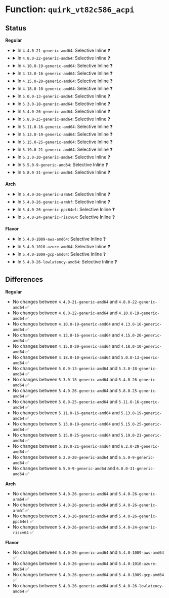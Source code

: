 # Function: <code>quirk_vt82c586_acpi</code>

## Status
<b>Regular</b>
<ul>
<li>
<details>
<summary>In <code>4.4.0-21-generic-amd64</code>: Selective Inline ❓</summary>

```c
void quirk_vt82c586_acpi(struct pci_dev * dev)
```

```json
{
  "name": "quirk_vt82c586_acpi",
  "collision_type": "Unique Static",
  "inline_type": "Selective",
  "funcs": [
    {
      "addr": 18446744071583324442,
      "name": "quirk_vt82c586_acpi",
      "external": false,
      "loc": "drivers/pci/quirks.c:716",
      "file": "drivers/pci/quirks.c",
      "inline": "not declared, inlined",
      "caller_inline": [
        "drivers/pci/quirks.c:quirk_vt82c686_acpi"
      ],
      "caller_func": []
    }
  ],
  "symbols": [
    {
      "addr": 18446744071583330272,
      "name": "quirk_vt82c586_acpi",
      "section": ".text",
      "bind": "STB_LOCAL",
      "size": 45
    }
  ]
}
```
</details>
</li>
<li>
<details>
<summary>In <code>4.8.0-22-generic-amd64</code>: Selective Inline ❓</summary>

```c
void quirk_vt82c586_acpi(struct pci_dev * dev)
```

```json
{
  "name": "quirk_vt82c586_acpi",
  "collision_type": "Unique Static",
  "inline_type": "Selective",
  "funcs": [
    {
      "addr": 18446744071583636122,
      "name": "quirk_vt82c586_acpi",
      "external": false,
      "loc": "drivers/pci/quirks.c:728",
      "file": "drivers/pci/quirks.c",
      "inline": "not declared, inlined",
      "caller_inline": [
        "drivers/pci/quirks.c:quirk_vt82c686_acpi"
      ],
      "caller_func": []
    }
  ],
  "symbols": [
    {
      "addr": 18446744071583642032,
      "name": "quirk_vt82c586_acpi",
      "section": ".text",
      "bind": "STB_LOCAL",
      "size": 45
    }
  ]
}
```
</details>
</li>
<li>
<details>
<summary>In <code>4.10.0-19-generic-amd64</code>: Selective Inline ❓</summary>

```c
void quirk_vt82c586_acpi(struct pci_dev * dev)
```

```json
{
  "name": "quirk_vt82c586_acpi",
  "collision_type": "Unique Static",
  "inline_type": "Selective",
  "funcs": [
    {
      "addr": 18446744071583773450,
      "name": "quirk_vt82c586_acpi",
      "external": false,
      "loc": "drivers/pci/quirks.c:728",
      "file": "drivers/pci/quirks.c",
      "inline": "not declared, inlined",
      "caller_inline": [
        "drivers/pci/quirks.c:quirk_vt82c686_acpi"
      ],
      "caller_func": []
    }
  ],
  "symbols": [
    {
      "addr": 18446744071583779648,
      "name": "quirk_vt82c586_acpi",
      "section": ".text",
      "bind": "STB_LOCAL",
      "size": 45
    }
  ]
}
```
</details>
</li>
<li>
<details>
<summary>In <code>4.13.0-16-generic-amd64</code>: Selective Inline ❓</summary>

```c
void quirk_vt82c586_acpi(struct pci_dev * dev)
```

```json
{
  "name": "quirk_vt82c586_acpi",
  "collision_type": "Unique Static",
  "inline_type": "Selective",
  "funcs": [
    {
      "addr": 18446744071583815594,
      "name": "quirk_vt82c586_acpi",
      "external": false,
      "loc": "drivers/pci/quirks.c:729",
      "file": "drivers/pci/quirks.c",
      "inline": "not declared, inlined",
      "caller_inline": [
        "drivers/pci/quirks.c:quirk_vt82c686_acpi"
      ],
      "caller_func": []
    }
  ],
  "symbols": [
    {
      "addr": 18446744071583822208,
      "name": "quirk_vt82c586_acpi",
      "section": ".text",
      "bind": "STB_LOCAL",
      "size": 46
    }
  ]
}
```
</details>
</li>
<li>
<details>
<summary>In <code>4.15.0-20-generic-amd64</code>: Selective Inline ❓</summary>

```c
void quirk_vt82c586_acpi(struct pci_dev * dev)
```

```json
{
  "name": "quirk_vt82c586_acpi",
  "collision_type": "Unique Static",
  "inline_type": "Selective",
  "funcs": [
    {
      "addr": 18446744071584078650,
      "name": "quirk_vt82c586_acpi",
      "external": false,
      "loc": "drivers/pci/quirks.c:730",
      "file": "drivers/pci/quirks.c",
      "inline": "not declared, inlined",
      "caller_inline": [
        "drivers/pci/quirks.c:quirk_vt82c686_acpi"
      ],
      "caller_func": []
    }
  ],
  "symbols": [
    {
      "addr": 18446744071584085248,
      "name": "quirk_vt82c586_acpi",
      "section": ".text",
      "bind": "STB_LOCAL",
      "size": 46
    }
  ]
}
```
</details>
</li>
<li>
<details>
<summary>In <code>4.18.0-10-generic-amd64</code>: Selective Inline ❓</summary>

```c
void quirk_vt82c586_acpi(struct pci_dev * dev)
```

```json
{
  "name": "quirk_vt82c586_acpi",
  "collision_type": "Unique Static",
  "inline_type": "Selective",
  "funcs": [
    {
      "addr": 18446744071584277493,
      "name": "quirk_vt82c586_acpi",
      "external": false,
      "loc": "drivers/pci/quirks.c:894",
      "file": "drivers/pci/quirks.c",
      "inline": "not declared, inlined",
      "caller_inline": [
        "drivers/pci/quirks.c:quirk_vt82c686_acpi"
      ],
      "caller_func": []
    }
  ],
  "symbols": [
    {
      "addr": 18446744071584284144,
      "name": "quirk_vt82c586_acpi",
      "section": ".text",
      "bind": "STB_LOCAL",
      "size": 45
    }
  ]
}
```
</details>
</li>
<li>
<details>
<summary>In <code>5.0.0-13-generic-amd64</code>: Selective Inline ❓</summary>

```c
void quirk_vt82c586_acpi(struct pci_dev * dev)
```

```json
{
  "name": "quirk_vt82c586_acpi",
  "collision_type": "Unique Static",
  "inline_type": "Selective",
  "funcs": [
    {
      "addr": 18446744071584371269,
      "name": "quirk_vt82c586_acpi",
      "external": false,
      "loc": "drivers/pci/quirks.c:928",
      "file": "drivers/pci/quirks.c",
      "inline": "not declared, inlined",
      "caller_inline": [
        "drivers/pci/quirks.c:quirk_vt82c686_acpi",
        "drivers/pci/quirks.c:quirk_vt82c686_acpi"
      ],
      "caller_func": []
    }
  ],
  "symbols": [
    {
      "addr": 18446744071584379152,
      "name": "quirk_vt82c586_acpi",
      "section": ".text",
      "bind": "STB_LOCAL",
      "size": 45
    }
  ]
}
```
</details>
</li>
<li>
<details>
<summary>In <code>5.3.0-18-generic-amd64</code>: Selective Inline ❓</summary>

```c
void quirk_vt82c586_acpi(struct pci_dev * dev)
```

```json
{
  "name": "quirk_vt82c586_acpi",
  "collision_type": "Unique Static",
  "inline_type": "Selective",
  "funcs": [
    {
      "addr": 18446744071584564885,
      "name": "quirk_vt82c586_acpi",
      "external": false,
      "loc": "drivers/pci/quirks.c:927",
      "file": "drivers/pci/quirks.c",
      "inline": "not declared, inlined",
      "caller_inline": [
        "drivers/pci/quirks.c:quirk_vt82c686_acpi",
        "drivers/pci/quirks.c:quirk_vt82c686_acpi"
      ],
      "caller_func": []
    }
  ],
  "symbols": [
    {
      "addr": 18446744071584571584,
      "name": "quirk_vt82c586_acpi",
      "section": ".text",
      "bind": "STB_LOCAL",
      "size": 45
    }
  ]
}
```
</details>
</li>
<li>
<details>
<summary>In <code>5.4.0-26-generic-amd64</code>: Selective Inline ❓</summary>

```c
void quirk_vt82c586_acpi(struct pci_dev * dev)
```

```json
{
  "name": "quirk_vt82c586_acpi",
  "collision_type": "Unique Static",
  "inline_type": "Selective",
  "funcs": [
    {
      "addr": 18446744071584701765,
      "name": "quirk_vt82c586_acpi",
      "external": false,
      "loc": "drivers/pci/quirks.c:926",
      "file": "drivers/pci/quirks.c",
      "inline": "not declared, inlined",
      "caller_inline": [
        "drivers/pci/quirks.c:quirk_vt82c686_acpi",
        "drivers/pci/quirks.c:quirk_vt82c686_acpi"
      ],
      "caller_func": []
    }
  ],
  "symbols": [
    {
      "addr": 18446744071584708480,
      "name": "quirk_vt82c586_acpi",
      "section": ".text",
      "bind": "STB_LOCAL",
      "size": 45
    }
  ]
}
```
</details>
</li>
<li>
<details>
<summary>In <code>5.8.0-25-generic-amd64</code>: Selective Inline ❓</summary>

```c
void quirk_vt82c586_acpi(struct pci_dev * dev)
```

```json
{
  "name": "quirk_vt82c586_acpi",
  "collision_type": "Unique Static",
  "inline_type": "Selective",
  "funcs": [
    {
      "addr": 18446744071585422901,
      "name": "quirk_vt82c586_acpi",
      "external": false,
      "loc": "drivers/pci/quirks.c:926",
      "file": "drivers/pci/quirks.c",
      "inline": "not declared, inlined",
      "caller_inline": [
        "drivers/pci/quirks.c:quirk_vt82c686_acpi",
        "drivers/pci/quirks.c:quirk_vt82c686_acpi"
      ],
      "caller_func": []
    }
  ],
  "symbols": [
    {
      "addr": 18446744071585416416,
      "name": "quirk_vt82c586_acpi",
      "section": ".text",
      "bind": "STB_LOCAL",
      "size": 45
    }
  ]
}
```
</details>
</li>
<li>
<details>
<summary>In <code>5.11.0-16-generic-amd64</code>: Selective Inline ❓</summary>

```c
void quirk_vt82c586_acpi(struct pci_dev * dev)
```

```json
{
  "name": "quirk_vt82c586_acpi",
  "collision_type": "Unique Static",
  "inline_type": "Selective",
  "funcs": [
    {
      "addr": 18446744071585579525,
      "name": "quirk_vt82c586_acpi",
      "external": false,
      "loc": "drivers/pci/quirks.c:926",
      "file": "drivers/pci/quirks.c",
      "inline": "not declared, inlined",
      "caller_inline": [
        "drivers/pci/quirks.c:quirk_vt82c686_acpi",
        "drivers/pci/quirks.c:quirk_vt82c686_acpi"
      ],
      "caller_func": []
    }
  ],
  "symbols": [
    {
      "addr": 18446744071585573104,
      "name": "quirk_vt82c586_acpi",
      "section": ".text",
      "bind": "STB_LOCAL",
      "size": 45
    }
  ]
}
```
</details>
</li>
<li>
<details>
<summary>In <code>5.13.0-19-generic-amd64</code>: Selective Inline ❓</summary>

```c
void quirk_vt82c586_acpi(struct pci_dev * dev)
```

```json
{
  "name": "quirk_vt82c586_acpi",
  "collision_type": "Unique Static",
  "inline_type": "Selective",
  "funcs": [
    {
      "addr": 18446744071585457893,
      "name": "quirk_vt82c586_acpi",
      "external": false,
      "loc": "drivers/pci/quirks.c:922",
      "file": "drivers/pci/quirks.c",
      "inline": "not declared, inlined",
      "caller_inline": [
        "drivers/pci/quirks.c:quirk_vt82c686_acpi",
        "drivers/pci/quirks.c:quirk_vt82c686_acpi"
      ],
      "caller_func": []
    }
  ],
  "symbols": [
    {
      "addr": 18446744071585451104,
      "name": "quirk_vt82c586_acpi",
      "section": ".text",
      "bind": "STB_LOCAL",
      "size": 45
    }
  ]
}
```
</details>
</li>
<li>
<details>
<summary>In <code>5.15.0-25-generic-amd64</code>: Selective Inline ❓</summary>

```c
void quirk_vt82c586_acpi(struct pci_dev * dev)
```

```json
{
  "name": "quirk_vt82c586_acpi",
  "collision_type": "Unique Static",
  "inline_type": "Selective",
  "funcs": [
    {
      "addr": 18446744071585923941,
      "name": "quirk_vt82c586_acpi",
      "external": false,
      "loc": "drivers/pci/quirks.c:922",
      "file": "drivers/pci/quirks.c",
      "inline": "not declared, inlined",
      "caller_inline": [
        "drivers/pci/quirks.c:quirk_vt82c686_acpi",
        "drivers/pci/quirks.c:quirk_vt82c686_acpi"
      ],
      "caller_func": []
    }
  ],
  "symbols": [
    {
      "addr": 18446744071585917584,
      "name": "quirk_vt82c586_acpi",
      "section": ".text",
      "bind": "STB_LOCAL",
      "size": 45
    }
  ]
}
```
</details>
</li>
<li>
<details>
<summary>In <code>5.19.0-21-generic-amd64</code>: Selective Inline ❓</summary>

```c
void quirk_vt82c586_acpi(struct pci_dev * dev)
```

```json
{
  "name": "quirk_vt82c586_acpi",
  "collision_type": "Unique Static",
  "inline_type": "Selective",
  "funcs": [
    {
      "addr": 18446744071587125749,
      "name": "quirk_vt82c586_acpi",
      "external": false,
      "loc": "drivers/pci/quirks.c:923",
      "file": "drivers/pci/quirks.c",
      "inline": "not declared, inlined",
      "caller_inline": [
        "drivers/pci/quirks.c:quirk_vt82c686_acpi",
        "drivers/pci/quirks.c:quirk_vt82c686_acpi"
      ],
      "caller_func": []
    }
  ],
  "symbols": [
    {
      "addr": 18446744071587121760,
      "name": "quirk_vt82c586_acpi",
      "section": ".text",
      "bind": "STB_LOCAL",
      "size": 75
    }
  ]
}
```
</details>
</li>
<li>
<details>
<summary>In <code>6.2.0-20-generic-amd64</code>: Selective Inline ❓</summary>

```c
void quirk_vt82c586_acpi(struct pci_dev * dev)
```

```json
{
  "name": "quirk_vt82c586_acpi",
  "collision_type": "Unique Static",
  "inline_type": "Selective",
  "funcs": [
    {
      "addr": 18446744071588325925,
      "name": "quirk_vt82c586_acpi",
      "external": false,
      "loc": "drivers/pci/quirks.c:925",
      "file": "drivers/pci/quirks.c",
      "inline": "not declared, inlined",
      "caller_inline": [
        "drivers/pci/quirks.c:quirk_vt82c686_acpi",
        "drivers/pci/quirks.c:quirk_vt82c686_acpi"
      ],
      "caller_func": []
    }
  ],
  "symbols": [
    {
      "addr": 18446744071588320080,
      "name": "quirk_vt82c586_acpi",
      "section": ".text",
      "bind": "STB_LOCAL",
      "size": 75
    }
  ]
}
```
</details>
</li>
<li>
<details>
<summary>In <code>6.5.0-9-generic-amd64</code>: Selective Inline ❓</summary>

```c
void quirk_vt82c586_acpi(struct pci_dev * dev)
```

```json
{
  "name": "quirk_vt82c586_acpi",
  "collision_type": "Unique Static",
  "inline_type": "Selective",
  "funcs": [
    {
      "addr": 18446744071588601701,
      "name": "quirk_vt82c586_acpi",
      "external": false,
      "loc": "drivers/pci/quirks.c:1018",
      "file": "drivers/pci/quirks.c",
      "inline": "not declared, inlined",
      "caller_inline": [
        "drivers/pci/quirks.c:quirk_vt82c686_acpi",
        "drivers/pci/quirks.c:quirk_vt82c686_acpi"
      ],
      "caller_func": []
    }
  ],
  "symbols": [
    {
      "addr": 18446744071588596176,
      "name": "quirk_vt82c586_acpi",
      "section": ".text",
      "bind": "STB_LOCAL",
      "size": 75
    }
  ]
}
```
</details>
</li>
<li>
<details>
<summary>In <code>6.8.0-31-generic-amd64</code>: Selective Inline ❓</summary>

```c
void quirk_vt82c586_acpi(struct pci_dev * dev)
```

```json
{
  "name": "quirk_vt82c586_acpi",
  "collision_type": "Unique Static",
  "inline_type": "Selective",
  "funcs": [
    {
      "addr": 18446744071588901781,
      "name": "quirk_vt82c586_acpi",
      "external": false,
      "loc": "drivers/pci/quirks.c:1032",
      "file": "drivers/pci/quirks.c",
      "inline": "not declared, inlined",
      "caller_inline": [
        "drivers/pci/quirks.c:quirk_vt82c686_acpi",
        "drivers/pci/quirks.c:quirk_vt82c686_acpi"
      ],
      "caller_func": []
    }
  ],
  "symbols": [
    {
      "addr": 18446744071588895888,
      "name": "quirk_vt82c586_acpi",
      "section": ".text",
      "bind": "STB_LOCAL",
      "size": 75
    }
  ]
}
```
</details>
</li>
</ul>
<b>Arch</b>
<ul>
<li>
<details>
<summary>In <code>5.4.0-26-generic-arm64</code>: Selective Inline ❓</summary>

```c
void quirk_vt82c586_acpi(struct pci_dev * dev)
```

```json
{
  "name": "quirk_vt82c586_acpi",
  "collision_type": "Unique Static",
  "inline_type": "Selective",
  "funcs": [
    {
      "addr": 18446603336496961336,
      "name": "quirk_vt82c586_acpi",
      "external": false,
      "loc": "drivers/pci/quirks.c:926",
      "file": "drivers/pci/quirks.c",
      "inline": "not declared, inlined",
      "caller_inline": [
        "drivers/pci/quirks.c:quirk_vt82c686_acpi",
        "drivers/pci/quirks.c:quirk_vt82c686_acpi"
      ],
      "caller_func": []
    }
  ],
  "symbols": [
    {
      "addr": 18446603336496966960,
      "name": "quirk_vt82c586_acpi",
      "section": ".text",
      "bind": "STB_LOCAL",
      "size": 84
    }
  ]
}
```
</details>
</li>
<li>
<details>
<summary>In <code>5.4.0-26-generic-armhf</code>: Selective Inline ❓</summary>

```c
void quirk_vt82c586_acpi(struct pci_dev * dev)
```

```json
{
  "name": "quirk_vt82c586_acpi",
  "collision_type": "Unique Static",
  "inline_type": "Selective",
  "funcs": [
    {
      "addr": 3230227644,
      "name": "quirk_vt82c586_acpi",
      "external": false,
      "loc": "drivers/pci/quirks.c:926",
      "file": "drivers/pci/quirks.c",
      "inline": "not declared, inlined",
      "caller_inline": [
        "drivers/pci/quirks.c:quirk_vt82c686_acpi",
        "drivers/pci/quirks.c:quirk_vt82c686_acpi"
      ],
      "caller_func": []
    }
  ],
  "symbols": [
    {
      "addr": 3230234468,
      "name": "quirk_vt82c586_acpi",
      "section": ".text",
      "bind": "STB_LOCAL",
      "size": 80
    }
  ]
}
```
</details>
</li>
<li>
<details>
<summary>In <code>5.4.0-26-generic-ppc64el</code>: Selective Inline ❓</summary>

```c
void quirk_vt82c586_acpi(struct pci_dev * dev)
```

```json
{
  "name": "quirk_vt82c586_acpi",
  "collision_type": "Unique Static",
  "inline_type": "Selective",
  "funcs": [
    {
      "addr": 13835058055291060336,
      "name": "quirk_vt82c586_acpi",
      "external": false,
      "loc": "drivers/pci/quirks.c:926",
      "file": "drivers/pci/quirks.c",
      "inline": "not declared, inlined",
      "caller_inline": [
        "drivers/pci/quirks.c:quirk_vt82c686_acpi",
        "drivers/pci/quirks.c:quirk_vt82c686_acpi"
      ],
      "caller_func": []
    }
  ],
  "symbols": [
    {
      "addr": 13835058055291068912,
      "name": "quirk_vt82c586_acpi",
      "section": ".text",
      "bind": "STB_LOCAL",
      "size": 52
    }
  ]
}
```
</details>
</li>
<li>
<details>
<summary>In <code>5.4.0-24-generic-riscv64</code>: Selective Inline ❓</summary>

```c
void quirk_vt82c586_acpi(struct pci_dev * dev)
```

```json
{
  "name": "quirk_vt82c586_acpi",
  "collision_type": "Unique Static",
  "inline_type": "Selective",
  "funcs": [
    {
      "addr": 18446743936275632718,
      "name": "quirk_vt82c586_acpi",
      "external": false,
      "loc": "drivers/pci/quirks.c:926",
      "file": "drivers/pci/quirks.c",
      "inline": "not declared, inlined",
      "caller_inline": [
        "drivers/pci/quirks.c:quirk_vt82c686_acpi",
        "drivers/pci/quirks.c:quirk_vt82c686_acpi"
      ],
      "caller_func": []
    }
  ],
  "symbols": [
    {
      "addr": 18446743936275638768,
      "name": "quirk_vt82c586_acpi",
      "section": ".text",
      "bind": "STB_LOCAL",
      "size": 78
    }
  ]
}
```
</details>
</li>
</ul>
<b>Flavor</b>
<ul>
<li>
<details>
<summary>In <code>5.4.0-1009-aws-amd64</code>: Selective Inline ❓</summary>

```c
void quirk_vt82c586_acpi(struct pci_dev * dev)
```

```json
{
  "name": "quirk_vt82c586_acpi",
  "collision_type": "Unique Static",
  "inline_type": "Selective",
  "funcs": [
    {
      "addr": 18446744071584652245,
      "name": "quirk_vt82c586_acpi",
      "external": false,
      "loc": "drivers/pci/quirks.c:926",
      "file": "drivers/pci/quirks.c",
      "inline": "not declared, inlined",
      "caller_inline": [
        "drivers/pci/quirks.c:quirk_vt82c686_acpi",
        "drivers/pci/quirks.c:quirk_vt82c686_acpi"
      ],
      "caller_func": []
    }
  ],
  "symbols": [
    {
      "addr": 18446744071584658960,
      "name": "quirk_vt82c586_acpi",
      "section": ".text",
      "bind": "STB_LOCAL",
      "size": 45
    }
  ]
}
```
</details>
</li>
<li>
<details>
<summary>In <code>5.4.0-1010-azure-amd64</code>: Selective Inline ❓</summary>

```c
void quirk_vt82c586_acpi(struct pci_dev * dev)
```

```json
{
  "name": "quirk_vt82c586_acpi",
  "collision_type": "Unique Static",
  "inline_type": "Selective",
  "funcs": [
    {
      "addr": 18446744071584581397,
      "name": "quirk_vt82c586_acpi",
      "external": false,
      "loc": "drivers/pci/quirks.c:926",
      "file": "drivers/pci/quirks.c",
      "inline": "not declared, inlined",
      "caller_inline": [
        "drivers/pci/quirks.c:quirk_vt82c686_acpi",
        "drivers/pci/quirks.c:quirk_vt82c686_acpi"
      ],
      "caller_func": []
    }
  ],
  "symbols": [
    {
      "addr": 18446744071584588112,
      "name": "quirk_vt82c586_acpi",
      "section": ".text",
      "bind": "STB_LOCAL",
      "size": 45
    }
  ]
}
```
</details>
</li>
<li>
<details>
<summary>In <code>5.4.0-1009-gcp-amd64</code>: Selective Inline ❓</summary>

```c
void quirk_vt82c586_acpi(struct pci_dev * dev)
```

```json
{
  "name": "quirk_vt82c586_acpi",
  "collision_type": "Unique Static",
  "inline_type": "Selective",
  "funcs": [
    {
      "addr": 18446744071584651925,
      "name": "quirk_vt82c586_acpi",
      "external": false,
      "loc": "drivers/pci/quirks.c:926",
      "file": "drivers/pci/quirks.c",
      "inline": "not declared, inlined",
      "caller_inline": [
        "drivers/pci/quirks.c:quirk_vt82c686_acpi",
        "drivers/pci/quirks.c:quirk_vt82c686_acpi"
      ],
      "caller_func": []
    }
  ],
  "symbols": [
    {
      "addr": 18446744071584658640,
      "name": "quirk_vt82c586_acpi",
      "section": ".text",
      "bind": "STB_LOCAL",
      "size": 45
    }
  ]
}
```
</details>
</li>
<li>
<details>
<summary>In <code>5.4.0-26-lowlatency-amd64</code>: Selective Inline ❓</summary>

```c
void quirk_vt82c586_acpi(struct pci_dev * dev)
```

```json
{
  "name": "quirk_vt82c586_acpi",
  "collision_type": "Unique Static",
  "inline_type": "Selective",
  "funcs": [
    {
      "addr": 18446744071584759621,
      "name": "quirk_vt82c586_acpi",
      "external": false,
      "loc": "drivers/pci/quirks.c:926",
      "file": "drivers/pci/quirks.c",
      "inline": "not declared, inlined",
      "caller_inline": [
        "drivers/pci/quirks.c:quirk_vt82c686_acpi",
        "drivers/pci/quirks.c:quirk_vt82c686_acpi"
      ],
      "caller_func": []
    }
  ],
  "symbols": [
    {
      "addr": 18446744071584766336,
      "name": "quirk_vt82c586_acpi",
      "section": ".text",
      "bind": "STB_LOCAL",
      "size": 45
    }
  ]
}
```
</details>
</li>
</ul>

## Differences
<b>Regular</b>
<ul>
<li>
No changes between <code>4.4.0-21-generic-amd64</code> and <code>4.8.0-22-generic-amd64</code> ✅
</li>
<li>
No changes between <code>4.8.0-22-generic-amd64</code> and <code>4.10.0-19-generic-amd64</code> ✅
</li>
<li>
No changes between <code>4.10.0-19-generic-amd64</code> and <code>4.13.0-16-generic-amd64</code> ✅
</li>
<li>
No changes between <code>4.13.0-16-generic-amd64</code> and <code>4.15.0-20-generic-amd64</code> ✅
</li>
<li>
No changes between <code>4.15.0-20-generic-amd64</code> and <code>4.18.0-10-generic-amd64</code> ✅
</li>
<li>
No changes between <code>4.18.0-10-generic-amd64</code> and <code>5.0.0-13-generic-amd64</code> ✅
</li>
<li>
No changes between <code>5.0.0-13-generic-amd64</code> and <code>5.3.0-18-generic-amd64</code> ✅
</li>
<li>
No changes between <code>5.3.0-18-generic-amd64</code> and <code>5.4.0-26-generic-amd64</code> ✅
</li>
<li>
No changes between <code>5.4.0-26-generic-amd64</code> and <code>5.8.0-25-generic-amd64</code> ✅
</li>
<li>
No changes between <code>5.8.0-25-generic-amd64</code> and <code>5.11.0-16-generic-amd64</code> ✅
</li>
<li>
No changes between <code>5.11.0-16-generic-amd64</code> and <code>5.13.0-19-generic-amd64</code> ✅
</li>
<li>
No changes between <code>5.13.0-19-generic-amd64</code> and <code>5.15.0-25-generic-amd64</code> ✅
</li>
<li>
No changes between <code>5.15.0-25-generic-amd64</code> and <code>5.19.0-21-generic-amd64</code> ✅
</li>
<li>
No changes between <code>5.19.0-21-generic-amd64</code> and <code>6.2.0-20-generic-amd64</code> ✅
</li>
<li>
No changes between <code>6.2.0-20-generic-amd64</code> and <code>6.5.0-9-generic-amd64</code> ✅
</li>
<li>
No changes between <code>6.5.0-9-generic-amd64</code> and <code>6.8.0-31-generic-amd64</code> ✅
</li>
</ul>
<b>Arch</b>
<ul>
<li>
No changes between <code>5.4.0-26-generic-amd64</code> and <code>5.4.0-26-generic-arm64</code> ✅
</li>
<li>
No changes between <code>5.4.0-26-generic-amd64</code> and <code>5.4.0-26-generic-armhf</code> ✅
</li>
<li>
No changes between <code>5.4.0-26-generic-amd64</code> and <code>5.4.0-26-generic-ppc64el</code> ✅
</li>
<li>
No changes between <code>5.4.0-26-generic-amd64</code> and <code>5.4.0-24-generic-riscv64</code> ✅
</li>
</ul>
<b>Flavor</b>
<ul>
<li>
No changes between <code>5.4.0-26-generic-amd64</code> and <code>5.4.0-1009-aws-amd64</code> ✅
</li>
<li>
No changes between <code>5.4.0-26-generic-amd64</code> and <code>5.4.0-1010-azure-amd64</code> ✅
</li>
<li>
No changes between <code>5.4.0-26-generic-amd64</code> and <code>5.4.0-1009-gcp-amd64</code> ✅
</li>
<li>
No changes between <code>5.4.0-26-generic-amd64</code> and <code>5.4.0-26-lowlatency-amd64</code> ✅
</li>
</ul>
